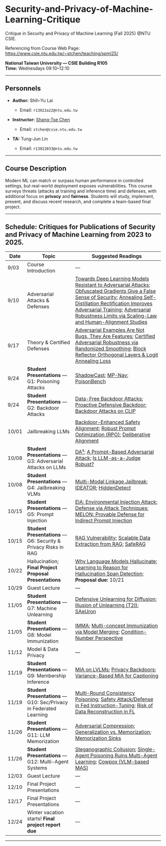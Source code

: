 # Security-and-Privacy-of-Machine-Learning-Critique
Critique in Security and Privacy of Machine Learning (Fall 2025) @NTU CSIE. 

Referencing from Course Web Page: https://www.csie.ntu.edu.tw/~stchen/teaching/spml25/

**National Taiwan University — CSIE Building R105**  
**Time:** Wednesdays 09:10–12:10

---

## Personnels

- **Author:** Shih-Yu Lai 
  - Email: `r13922a22@ntu.edu.tw`
    
- **Instructor:** [Shang-Tse Chen](https://www.csie.ntu.edu.tw/~stchen/)
  - Email: `stchen@csie.ntu.edu.tw`
    
- **TA:** Tung-Jun Lin  
  - Email: `r13922033@ntu.edu.tw`

---

## Course Description

Modern ML can match or surpass human performance in controlled settings, but real-world deployment exposes vulnerabilities. This course surveys threats (attacks at training and inference time) and defenses, with additional focus on **privacy** and **fairness**. Students will study, implement, present, and discuss recent research, and complete a team-based final project.

---

## Schedule: Critiques for Publications of Security and Privacy of Machine Learning from 2023 to 2025.


| Date | Topic | Suggested Readings |
|---|---|---|
| 9/03 | Course Introduction | — |
| 9/10 | Adversarial Attacks & Defenses | [Towards Deep Learning Models Resistant to Adversarial Attacks](https://arxiv.org/abs/1706.06083); [Obfuscated Gradients Give a False Sense of Security](https://arxiv.org/pdf/1802.00420); [Annealing Self-Distillation Rectification Improves Adversarial Training](https://arxiv.org/pdf/2305.12118); [Adversarial Robustness Limits via Scaling-Law and Human-Alignment Studies](https://arxiv.org/pdf/2404.09349) |
| 9/17 | Theory & Certified Defenses | [Adversarial Examples Are Not Bugs, They Are Features](https://arxiv.org/pdf/1905.02175.pdf); [Certified Adversarial Robustness via Randomized Smoothing](https://arxiv.org/pdf/1902.02918); [Block Reflector Orthogonal Layers & Logit Annealing Loss](https://arxiv.org/pdf/2505.15174) |
| 9/24 | **Student Presentations** — G1: Poisoning Attacks | [ShadowCast](https://arxiv.org/abs/2402.06608); [MP-Nav](https://openreview.net/pdf?id=zy7VeNtSLM); [PoisonBench](https://arxiv.org/abs/2410.08811) |
| 9/24 | **Student Presentations** — G2: Backdoor Attacks | [Data-Free Backdoor Attacks](https://arxiv.org/abs/2412.06219); [Proactive Defensive Backdoor](https://arxiv.org/abs/2405.16112); [Backdoor Attacks on CLIP](https://openreview.net/pdf?id=DWCDyGl6k8)|
| 10/01 | Jailbreaking LLMs | [Backdoor-Enhanced Safety Alignment](https://arxiv.org/abs/2402.14968); [Robust Prompt Optimization (RPO)](https://arxiv.org/abs/2401.17263); [Deliberative Alignment](https://arxiv.org/abs/2412.16339) |
| 10/08 | **Student Presentations** — G3: Adversarial Attacks on LLMs | [DA³](https://arxiv.org/abs/2311.08598); [A Prompt-Based Adversarial Attack](https://arxiv.org/abs/2310.13345); [Is LLM-as-a-Judge Robust?](https://arxiv.org/abs/2402.14016) |
| 10/08 | **Student Presentations** — G4: Jailbreaking VLMs | [Multi-Modal Linkage Jailbreak](https://arxiv.org/abs/2412.00473); [IDEATOR](https://arxiv.org/abs/2411.00827); [HiddenDetect](https://aclanthology.org/2025.acl-long.724.pdf) |
| 10/15 | **Student Presentations** — G5: Prompt Injection | [EIA: Environmental Injection Attack](https://arxiv.org/abs/2409.11295); [Defense via Attack Techniques](https://arxiv.org/abs/2411.00459); [MELON: Provable Defense for Indirect Prompt Injection](https://arxiv.org/abs/2502.05174)|
| 10/15 | **Student Presentations** — G6: Security & Privacy Risks in RAG | [RAG Vulnerability](https://arxiv.org/abs/2409.17275); [Scalable Data Extraction from RAG](https://arxiv.org/abs/2402.17840); [SafeRAG](https://aclanthology.org/2025.acl-long.230.pdf)|
| 10/22 | Hallucination; **Final Project Proposal Presentations** | [Why Language Models Hallucinate](https://cdn.openai.com/pdf/d04913be-3f6f-4d2b-b283-ff432ef4aaa5/why-language-models-hallucinate.pdf); [Learning to Reason for Hallucination Span Detection](https://arxiv.org/abs/2510.02173); **Proposal due:** 10/21 |
| 10/29 | Guest Lecture | — |
| 11/05 | **Student Presentations** — G7: Machine Unlearning | [Defensive Unlearning for Diffusion](https://arxiv.org/abs/2405.15234); [Illusion of Unlearning (T2I)](https://openaccess.thecvf.com/content/CVPR2025/papers/George_The_Illusion_of_Unlearning_The_Unstable_Nature_of_Machine_Unlearning_CVPR_2025_paper.pdf); [SAeUron](https://arxiv.org/abs/2501.18052)|
| 11/05 | **Student Presentations** — G8: Model Immunization | [IMMA](https://arxiv.org/abs/2311.18815); [Multi-concept Immunization via Model Merging](https://arxiv.org/abs/2412.15320); [Condition-Number Perspective](https://arxiv.org/abs/2505.23760) |
| 11/12 | Model & Data Privacy | — |
| 11/19 | **Student Presentations** — G9: Membership Inference | [MIA on LVLMs](https://arxiv.org/abs/2411.02902); [Privacy Backdoors](https://arxiv.org/abs/2404.01231); [Variance-Based MIA for Captioning](https://openaccess.thecvf.com/content/CVPR2025/papers/Samira_Variance-Based_Membership_Inference_Attacks_Against_Large-Scale_Image_Captioning_Models_CVPR_2025_paper.pdf) |
| 11/19 | **Student Presentations** — G10: Sec/Privacy in Federated Learning | [Multi-Round Consistency Poisoning](https://arxiv.org/abs/2404.15611); [Safety Attack/Defense in Fed Instruction-Tuning](https://arxiv.org/abs/2406.10630); [Risk of Data Reconstruction in FL](https://www.usenix.org/system/files/usenixsecurity25-xu-xiangrui.pdf) |
| 11/26 | **Student Presentations** — G11: LLM Memorization | [Adversarial Compression](https://arxiv.org/abs/2404.15146); [Generalization vs. Memorization](https://arxiv.org/abs/2407.14985); [Memorization Sinks](https://arxiv.org/abs/2507.09937)|
| 11/26 | **Student Presentations** — G12: Multi-Agent Systems | [Steganographic Collusion](https://proceedings.neurips.cc/paper_files/paper/2024/file/861f7dad098aec1c3560fb7add468d41-Paper-Conference.pdf); [Single-Agent Poisoning Ruins Multi-Agent Learning](https://openreview.net/pdf?id=46xYl55hdc); [Cowpox (VLM-based MAS)](https://www.arxiv.org/abs/2508.09230) |
| 12/03 | Guest Lecture | — |
| 12/10 | Final Project Presentations | — |
| 12/17 | Final Project Presentations | — |
| 12/24 | Winter vacation starts! **Final project report due** | — |

---
